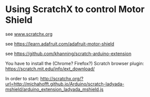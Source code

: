 # Using ScratchX to control Motor Shield
see www.scratchx.org

see https://learn.adafruit.com/adafruit-motor-shield

see https://github.com/khanning/scratch-arduino-extension

You have to install the (Chrome? Firefox?) Scratch browser plugin: https://scratch.mit.edu/info/ext_download/

In order to start: http://scratchx.org/?url=http://michahofft.github.io/Arduino/scratch-ladyada-mshield/arduino_extension_ladyada_mshield.js

